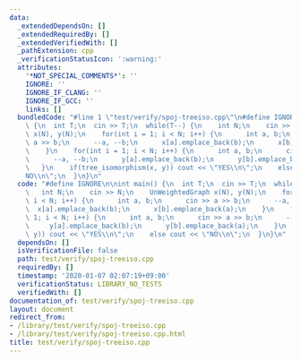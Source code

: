 ```yaml
---
data:
  _extendedDependsOn: []
  _extendedRequiredBy: []
  _extendedVerifiedWith: []
  _pathExtension: cpp
  _verificationStatusIcon: ':warning:'
  attributes:
    '*NOT_SPECIAL_COMMENTS*': ''
    IGNORE: ''
    IGNORE_IF_CLANG: ''
    IGNORE_IF_GCC: ''
    links: []
  bundledCode: "#line 1 \"test/verify/spoj-treeiso.cpp\"\n#define IGNORE\n\nint main()\
    \ {\n  int T;\n  cin >> T;\n  while(T--) {\n    int N;\n    cin >> N;\n    UnWeightedGraph\
    \ x(N), y(N);\n    for(int i = 1; i < N; i++) {\n      int a, b;\n      cin >>\
    \ a >> b;\n      --a, --b;\n      x[a].emplace_back(b);\n      x[b].emplace_back(a);\n\
    \    }\n    for(int i = 1; i < N; i++) {\n      int a, b;\n      cin >> a >> b;\n\
    \      --a, --b;\n      y[a].emplace_back(b);\n      y[b].emplace_back(a);\n \
    \   }\n    if(tree_isomorphism(x, y)) cout << \"YES\\n\";\n    else cout << \"\
    NO\\n\";\n  }\n}\n"
  code: "#define IGNORE\n\nint main() {\n  int T;\n  cin >> T;\n  while(T--) {\n \
    \   int N;\n    cin >> N;\n    UnWeightedGraph x(N), y(N);\n    for(int i = 1;\
    \ i < N; i++) {\n      int a, b;\n      cin >> a >> b;\n      --a, --b;\n    \
    \  x[a].emplace_back(b);\n      x[b].emplace_back(a);\n    }\n    for(int i =\
    \ 1; i < N; i++) {\n      int a, b;\n      cin >> a >> b;\n      --a, --b;\n \
    \     y[a].emplace_back(b);\n      y[b].emplace_back(a);\n    }\n    if(tree_isomorphism(x,\
    \ y)) cout << \"YES\\n\";\n    else cout << \"NO\\n\";\n  }\n}\n"
  dependsOn: []
  isVerificationFile: false
  path: test/verify/spoj-treeiso.cpp
  requiredBy: []
  timestamp: '2020-01-07 02:07:19+09:00'
  verificationStatus: LIBRARY_NO_TESTS
  verifiedWith: []
documentation_of: test/verify/spoj-treeiso.cpp
layout: document
redirect_from:
- /library/test/verify/spoj-treeiso.cpp
- /library/test/verify/spoj-treeiso.cpp.html
title: test/verify/spoj-treeiso.cpp
---
```

